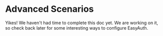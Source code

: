 # Advanced Scenarios
Yikes!  We haven't had time to complete this doc yet.  We are working on it, so check back later for some interesting ways to configure EasyAuth.